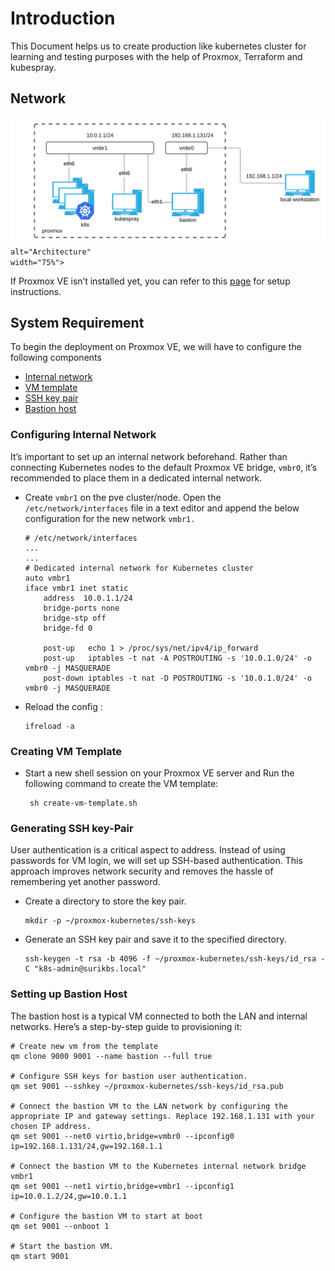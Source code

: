 # Introduction

This Document helps us to create production like kubernetes cluster for learning and testing purposes with the help of Proxmox, Terraform and kubespray.

## Network

<div class="text-left">
  <img
    class="mobile-w-100"
    src="../assets/images/k8s-architecture.svg"

    alt="Architecture"
    width="75%">
</div>

If Proxmox VE isn’t installed yet, you can refer to this [page](proxmox/index.md) for setup instructions.

## System Requirement
To begin the deployment on Proxmox VE, we will have to configure the following components

- [Internal network](#configuring-internal-network)
- [VM template](#creating-vm-template)
- [SSH key pair](#generating-ssh-key-pair)
- [Bastion host](#setting-up-bastion-host)

### Configuring Internal Network

It’s important to set up an internal network beforehand. Rather than connecting Kubernetes nodes to the default Proxmox VE bridge, `vmbr0`, it’s recommended to place them in a dedicated internal network.

- Create `vmbr1` on the pve cluster/node. Open the `/etc/network/interfaces` file in a text editor and append the below configuration for the new network `vmbr1.`

    ```
    # /etc/network/interfaces
    ...
    ...
    # Dedicated internal network for Kubernetes cluster
    auto vmbr1
    iface vmbr1 inet static
        address  10.0.1.1/24
        bridge-ports none
        bridge-stp off
        bridge-fd 0

        post-up   echo 1 > /proc/sys/net/ipv4/ip_forward
        post-up   iptables -t nat -A POSTROUTING -s '10.0.1.0/24' -o vmbr0 -j MASQUERADE
        post-down iptables -t nat -D POSTROUTING -s '10.0.1.0/24' -o vmbr0 -j MASQUERADE
    ```

- Reload the config :
    ```
    ifreload -a
    ```

### Creating VM Template

- Start a new shell session on your Proxmox VE server and Run the following command to create the VM template:

    ```
     sh create-vm-template.sh
    ```

### Generating SSH key-Pair

User authentication is a critical aspect to address. Instead of using passwords for VM login, we will set up SSH-based authentication. This approach improves network security and removes the hassle of remembering yet another password.

- Create a directory to store the key pair.
  ```
  mkdir -p ~/proxmox-kubernetes/ssh-keys
  ```
- Generate an SSH key pair and save it to the specified directory.
  ```
  ssh-keygen -t rsa -b 4096 -f ~/proxmox-kubernetes/ssh-keys/id_rsa -C "k8s-admin@surikbs.local"
  ```

### Setting up Bastion Host

The bastion host is a typical VM connected to both the LAN and internal networks. Here’s a step-by-step guide to provisioning it:

  ```
  # Create new vm from the template
  qm clone 9000 9001 --name bastion --full true

  # Configure SSH keys for bastion user authentication.
  qm set 9001 --sshkey ~/proxmox-kubernetes/ssh-keys/id_rsa.pub

  # Connect the bastion VM to the LAN network by configuring the appropriate IP and gateway settings. Replace 192.168.1.131 with your chosen IP address.
  qm set 9001 --net0 virtio,bridge=vmbr0 --ipconfig0 ip=192.168.1.131/24,gw=192.168.1.1

  # Connect the bastion VM to the Kubernetes internal network bridge vmbr1
  qm set 9001 --net1 virtio,bridge=vmbr1 --ipconfig1 ip=10.0.1.2/24,gw=10.0.1.1

  # Configure the bastion VM to start at boot
  qm set 9001 --onboot 1

  # Start the bastion VM.
  qm start 9001
  ```
